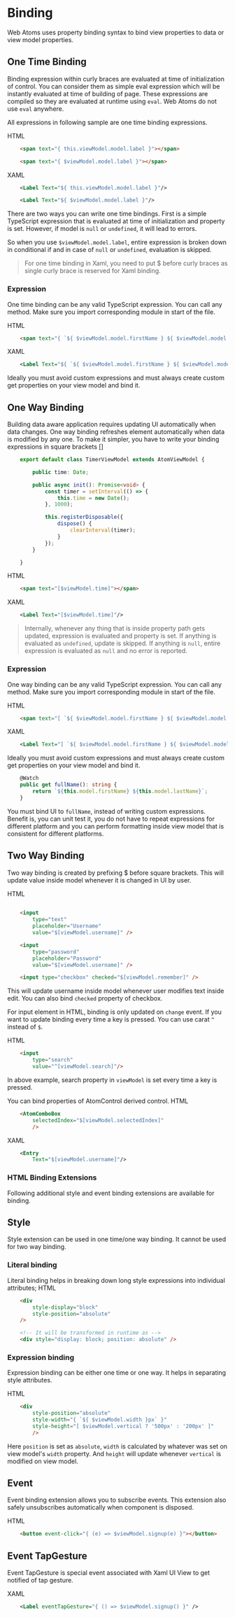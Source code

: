 # Binding

Web Atoms uses property binding syntax to bind view properties to data or view model properties.

## One Time Binding

Binding expression within curly braces are evaluated at time of initialization of control. You can consider them as simple eval expression which will be instantly evaluated at time of building of page. These expressions are compiled so they are evaluated at runtime using `eval`. Web Atoms do not use `eval` anywhere.

All expressions in following sample are one time binding expressions.

HTML
```html
    <span text="{ this.viewModel.model.label }"></span>

    <span text="{ $viewModel.model.label }"></span>
```

XAML
```xml
    <Label Text="${ this.viewModel.model.label }"/>

    <Label Text="${ $viewModel.model.label }"/>
```

There are two ways you can write one time bindings. First is a simple TypeScript expression that is evaluated at time of initialization and property is set. However, if model is `null` or `undefined`, it will lead to errors.

So when you use `$viewModel.model.label`, entire expression is broken down in conditional if and in case of `null` or `undefined`, evaluation is skipped.

> For one time binding in Xaml, you need to put $ before curly braces as single curly brace is reserved for Xaml binding.

### Expression

One time binding can be any valid TypeScript expression. You can call any method. Make sure you import corresponding module in start of the file.

HTML
```html
    <span text="{ `${ $viewModel.model.firstName } ${ $viewModel.model.lastName }` }"></span>
```

XAML
```xml
    <Label Text="${ `${ $viewModel.model.firstName } ${ $viewModel.model.lastName }` }"/>
```

Ideally you must avoid custom expressions and must always create custom get properties on your view model and bind it.

## One Way Binding

Building data aware application requires updating UI automatically when data changes. One way binding refreshes element automatically when data is modified by any one. To make it simpler, you have to write your binding expressions in square brackets []

```typescript
    export default class TimerViewModel extends AtomViewModel {

        public time: Date;

        public async init(): Promise<void> {
            const timer = setInterval(() => {
                this.time = new Date();
            }, 1000);

            this.registerDisposable({
                dispose() {
                    clearInterval(timer);
                }
            });
        }

    }
```

HTML
```html
    <span text="[$viewModel.time]"></span>
```
XAML
```xml
    <Label Text="[$viewModel.time]"/>
```

> Internally, whenever any thing that is inside property path gets updated, expression is evaluated and property is set. If anything is evaluated as `undefined`, update is skipped. If anything is `null`, entire expression is evaluated as `null` and no error is reported.


### Expression

One way binding can be any valid TypeScript expression. You can call any method. Make sure you import corresponding module in start of the file.

HTML
```html
    <span text="[ `${ $viewModel.model.firstName } ${ $viewModel.model.lastName }` ]"></span>
```

XAML
```xml
    <Label Text="[ `${ $viewModel.model.firstName } ${ $viewModel.model.lastName }` ]"/>
```

Ideally you must avoid custom expressions and must always create custom get properties on your view model and bind it.

```typescript
    @Watch
    public get fullName(): string {
        return `${this.model.firstName} ${this.model.lastName}`;
    }
```

You must bind UI to `fullName`, instead of writing custom expressions. Benefit is, you can unit test it, you do not have to repeat expressions for different platform and you can perform formatting inside view model that is consistent for different platforms.

## Two Way Binding

Two way binding is created by prefixing $ before square brackets. This will update value inside model whenever it is changed in UI by user.

HTML
```html
    
    <input
        type="text"
        placeholder="Username"
        value="$[viewModel.username]" />

    <input 
        type="password"
        placeholder="Password"
        value="$[viewModel.username]" />

    <input type="checkbox" checked="$[viewModel.remember]" />
```

This will update username inside model whenever user modifies text inside edit. You can also bind `checked` property of checkbox. 

For input element in HTML, binding is only updated on `change` event. If you want to update binding every time a key is pressed. You can use carat `^` instead of `$`.

HTML
```html
    <input 
        type="search"
        value="^[viewModel.search]"/>
```

In above example, search property in `viewModel` is set every time a key is pressed.

You can bind properties of AtomControl derived control.
HTML
```html
    <AtomComboBox
        selectedIndex="$[viewModel.selectedIndex]"
        />
```

XAML
```xml
    <Entry
        Text="$[viewModel.username]"/>
```

### HTML Binding Extensions

Following additional style and event binding extensions are available for binding. 

## Style

Style extension can be used in one time/one way binding. It cannot be used for two way binding.

### Literal binding
Literal binding helps in breaking down long style expressions into individual attributes;
HTML
```html
    <div
        style-display="block"
        style-position="absolute"
    />

    <!-- It will be transformed in runtime as -->
    <div style="display: block; position: absolute" />
```

### Expression binding
Expression binding can be either one time or one way. It helps in separating style attributes.

HTML
```html
    <div
        style-position="absolute"
        style-width="{ `${ $viewModel.width }px` }"
        style-height="[ $viewModel.vertical ? '500px' : '200px' ]"
        />
```
Here `position` is set as `absolute`, `width` is calculated by whatever was set on view model's `width` property. And `height` will update whenever `vertical` is modified on view model.

## Event
Event binding extension allows you to subscribe events. This extension also safely unsubscribes automatically when component is disposed.

HTML
```html
    <button event-click="{ (e) => $viewModel.signup(e) }"></button>
```

## Event TapGesture

Event TapGesture is special event associated with Xaml UI View to get notified of tap gesture.

XAML
```xml
    <Label eventTapGesture="{ () => $viewModel.signup() }" />
```